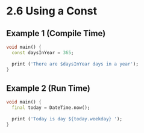 # 2.6 Using a Const

## Example 1 (Compile Time)

```dart
void main() {
  const daysInYear = 365;
  
  print ('There are $daysInYear days in a year');
}

```
 
## Example 2 (Run Time)

```dart
void main() {
  final today = DateTime.now();
  
  print ('Today is day ${today.weekday} ');
}

```
